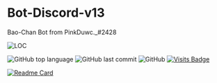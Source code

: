 # Bot-Discord-v13
Bao-Chan Bot from PinkDuwc._#2428

![LOC](https://tokei.rs/b1/github/hongduccodedao/Bot-Discord-v13?category=code)

![GitHub top language](https://img.shields.io/github/languages/top/hongduccodedao/Bot-Discord-v13?style=for-the-badge)
![GitHub last commit](https://img.shields.io/github/last-commit/hongduccodedao/Bot-Discord-v13?style=for-the-badge)
![GitHub](https://img.shields.io/github/license/hongduccodedao/Bot-Discord-v13?style=for-the-badge)
[![Visits Badge](https://badges.pufler.dev/visits/hongduccodedao/Bot-Discord-v13?style=for-the-badge)](https://badges.pufler.dev)

[![Readme Card](https://github-readme-stats.vercel.app/api/pin/?username=hongduccodedao&repo=Bot-Discord-v13&theme=dracula)](https://github.com/hongduccodedao/Bot-Discord-v13)
